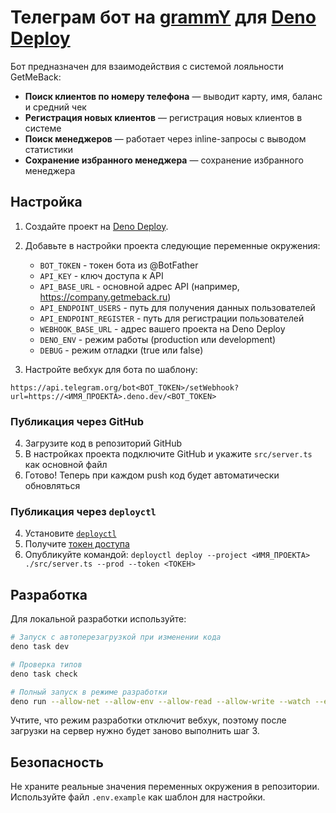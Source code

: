# Телеграм бот на [grammY](https://grammy.dev) для [Deno Deploy](https://deno.com/deploy)

Бот предназначен для взаимодействия с системой лояльности GetMeBack:

-  **Поиск клиентов по номеру телефона** — выводит карту, имя, баланс и средний чек
-  **Регистрация новых клиентов** — регистрация новых клиентов в системе
-  **Поиск менеджеров** — работает через inline-запросы с выводом статистики
-  **Сохранение избранного менеджера** — сохранение избранного менеджера

## Настройка

1. Создайте проект на [Deno Deploy](https://deno.com/deploy).
2. Добавьте в настройки проекта следующие переменные окружения:
   - `BOT_TOKEN` - токен бота из @BotFather
   - `API_KEY` - ключ доступа к API
   - `API_BASE_URL` - основной адрес API (например, https://company.getmeback.ru)
   - `API_ENDPOINT_USERS` - путь для получения данных пользователей
   - `API_ENDPOINT_REGISTER` - путь для регистрации пользователей
   - `WEBHOOK_BASE_URL` - адрес вашего проекта на Deno Deploy
   - `DENO_ENV` - режим работы (production или development)
   - `DEBUG` - режим отладки (true или false)

3. Настройте вебхук для бота по шаблону:

```text
https://api.telegram.org/bot<BOT_TOKEN>/setWebhook?url=https://<ИМЯ_ПРОЕКТА>.deno.dev/<BOT_TOKEN>
```

### Публикация через GitHub

4. Загрузите код в репозиторий GitHub
5. В настройках проекта подключите GitHub и укажите `src/server.ts` как основной файл
6. Готово! Теперь при каждом push код будет автоматически обновляться

### Публикация через `deployctl`

4. Установите [`deployctl`](https://github.com/denoland/deployctl)
5. Получите [токен доступа](https://dash.deno.com/account#access-tokens)
6. Опубликуйте командой:
   `deployctl deploy --project <ИМЯ_ПРОЕКТА> ./src/server.ts --prod --token <ТОКЕН>`

## Разработка

Для локальной разработки используйте:

```bash
# Запуск с автоперезагрузкой при изменении кода
deno task dev

# Проверка типов
deno task check

# Полный запуск в режиме разработки
deno run --allow-net --allow-env --allow-read --allow-write --watch --env-file=.env src/poll.ts
```

Учтите, что режим разработки отключит вебхук, поэтому после загрузки на сервер нужно будет заново выполнить шаг 3.

## Безопасность

Не храните реальные значения переменных окружения в репозитории. Используйте файл `.env.example` как шаблон для настройки.